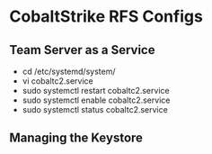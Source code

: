 # CobaltStrike RFS Configs



## Team Server as a Service



- cd /etc/systemd/system/
- vi cobaltc2.service
- sudo systemctl restart cobaltc2.service
- sudo systemctl enable cobaltc2.service
- sudo systemctl status cobaltc2.service



## Managing the Keystore